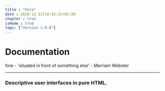 ```yaml
---
title : "Fore"
date : 2020-12-11T10:42:31+01:00
chapter : true
isHome : true
tags: ["Version 1.0.0"]
---
```


# Documentation

fore - 'situated in front of something else' - Merriam Webster

---

### Descriptive user interfaces in pure HTML. 

